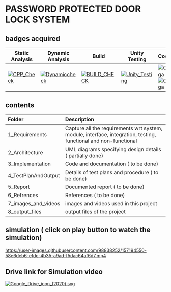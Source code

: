 
# PASSWORD PROTECTED DOOR LOCK SYSTEM

## badges acquired
| Static Analysis |Dynamic Analysis|Build| Unity Testing | Codiga | Codacy |
| --- | --- | --- | --- | ---|---|
|[![CPP_Check](https://github.com/Nehalkamble/M2_EmbSys/actions/workflows/c-cpp_check.yml/badge.svg)](https://github.com/Nehalkamble/M2_EmbSys/actions/workflows/c-cpp_check.yml)|[![Dynamiccheck](https://github.com/Nehalkamble/M2_EmbSys/actions/workflows/DynamicAnalysis.yml/badge.svg)](https://github.com/Nehalkamble/M2_EmbSys/actions/workflows/DynamicAnalysis.yml)|[![BUILD_CHECK](https://github.com/Nehalkamble/M2_EmbSys/actions/workflows/build.yml/badge.svg)](https://github.com/Nehalkamble/M2_EmbSys/actions/workflows/build.yml)|[![Unity_Testing](https://github.com/Nehalkamble/M2_EmbSys/actions/workflows/unity%20testing.yml/badge.svg)](https://github.com/Nehalkamble/M2_EmbSys/actions/workflows/unity%20testing.yml)|![Codiga](https://api.codiga.io/project/31661/score/svg)   ![Codiga](https://api.codiga.io/project/31661/status/svg)|[![Codacy Badge](https://app.codacy.com/project/badge/Grade/cfa49caa6c5e42e3a726da10f087068c)](https://www.codacy.com/gh/Nehalkamble/M2_EmbSys/dashboard?utm_source=github.com&amp;utm_medium=referral&amp;utm_content=Nehalkamble/M2_EmbSys&amp;utm_campaign=Badge_Grade)|
## contents

| Folder              | Description                                                                                                     |
| :------------------ | :-------------------------------------------------------------------------------------------------------------- |
| 1_Requirements      | Capture all the requirements wrt system, module, interface, integration, testing, functional and non-functional |
| 2_Architecture      | UML diagrams specifying design details    ( partially done)                                                                     |
| 3_Implementation    | Code and documentation    ( to be done)                                                                                          |
| 4_TestPlanAndOutput | Details of test plans and procedure    ( to be done)                                                                             |
| 5_Report            | Documented report    ( to be done)                                                                                               |   
| 6_Refrences         | References    ( to be done)   |
| 7_images_and_videos | images and videos used in this project |
| 8_output_files      | output files of the project |

## simulation ( click on play button to watch the simulation)


https://user-images.githubusercontent.com/98838252/157194550-58e6deb6-efdc-4b35-a9ad-f5dac64af6d7.mp4



## Drive link for Simulation video
[![Google_Drive_icon_(2020) svg](https://user-images.githubusercontent.com/98838252/157194171-b1494b2a-c67e-4d8f-b05a-4a51811bf6f7.png)
](https://drive.google.com/file/d/1Lbawg3fpFiOiKRgWpRRfn-0IttjvEDIb/view?usp=sharing)
